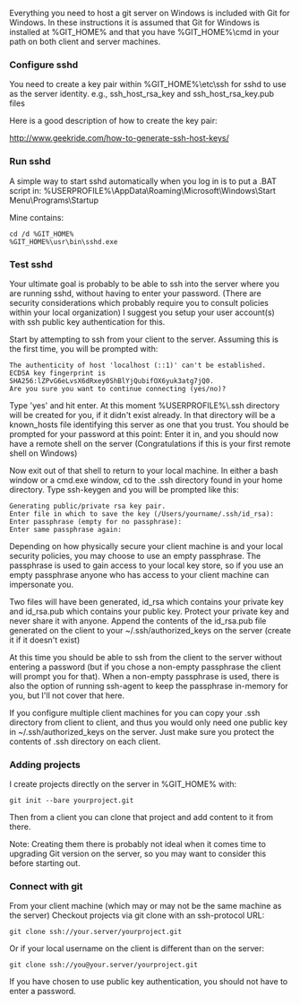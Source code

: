 Everything you need to host a git server on Windows is included with Git for Windows.
In these instructions it is assumed that Git for Windows is installed at %GIT_HOME% and that you have %GIT_HOME%\cmd in your path on both client and server machines.

### Configure sshd
You need to create a key pair within %GIT_HOME%\etc\ssh for sshd to use as the server identity.
e.g., ssh_host_rsa_key and ssh_host_rsa_key.pub files

Here is a good description of how to create the key pair:

http://www.geekride.com/how-to-generate-ssh-host-keys/

### Run sshd
A simple way to start sshd automatically when you log in is to put a .BAT script in:
%USERPROFILE%\AppData\Roaming\Microsoft\Windows\Start Menu\Programs\Startup

Mine contains:

    cd /d %GIT_HOME%
    %GIT_HOME%\usr\bin\sshd.exe

### Test sshd
Your ultimate goal is probably to be able to ssh into the server where you are running sshd, without having to enter your password. (There are security considerations which probably require you to consult policies within your local organization) I suggest you setup your user account(s) with ssh public key authentication for this.

Start by attempting to ssh from your client to the server. Assuming this is the first time, you will be prompted with:

    The authenticity of host 'localhost (::1)' can't be established.
    ECDSA key fingerprint is SHA256:lZPvG6eLvsX6dRxey0ShBlYjQubifOX6yuk3atg7jQ0.
    Are you sure you want to continue connecting (yes/no)? 

Type 'yes' and hit enter. At this moment %USERPROFILE%\\.ssh directory will be created for you, if it didn't exist already. In that directory will be a known_hosts file identifying this server as one that you trust. You should be prompted for your password at this point: Enter it in, and you should now have a remote shell on the server (Congratulations if this is your first remote shell on Windows) 

Now exit out of that shell to return to your local machine.  In either a bash window or a cmd.exe window, cd to the .ssh directory found in your home directory.  Type ssh-keygen and you will be prompted like this:

    Generating public/private rsa key pair.
    Enter file in which to save the key (/Users/yourname/.ssh/id_rsa): 
    Enter passphrase (empty for no passphrase): 
    Enter same passphrase again: 

Depending on how physically secure your client machine is and your local security policies, you may choose to use an empty passphrase.  The passphrase is used to gain access to your local key store, so if you use an empty passphrase anyone who has access to your client machine can impersonate you.

Two files will have been generated, id_rsa which contains your private key and id_rsa.pub which contains your public key.  Protect your private key and never share it with anyone. Append the contents of the id_rsa.pub file generated on the client to your ~/.ssh/authorized_keys on the server (create it if it doesn't exist)

At this time you should be able to ssh from the client to the server without entering a password (but if you chose a non-empty passphrase the client will prompt you for that).  When a non-empty passphrase is used, there is also the option of running ssh-agent to keep the passphrase in-memory for you, but I'll not cover that here.

If you configure multiple client machines for you can copy your .ssh directory from client to client, and thus you would only need one public key in ~/.ssh/authorized_keys on the server. Just make sure you protect the contents of .ssh directory on each client. 

### Adding projects 
I create projects directly on the server in %GIT_HOME% with:

`git init --bare yourproject.git`

Then from a client you can clone that project and add content to it from there.

Note: Creating them there is probably not ideal when it comes time to upgrading Git version on the server, so you may want to consider this before starting out.

### Connect with git
From your client machine (which may or may not be the same machine as the server)
Checkout projects via git clone with an ssh-protocol URL:

`git clone ssh://your.server/yourproject.git`

Or if your local username on the client is different than on the server:

`git clone ssh://you@your.server/yourproject.git`

If you have chosen to use public key authentication, you should not have to enter a password.